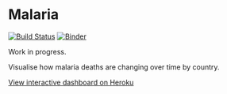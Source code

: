 # Malaria

[![Build Status](https://travis-ci.com/MarcoGorelli/Malaria.svg?branch=master)](https://travis-ci.com/MarcoGorelli/Malaria)
[![Binder](https://mybinder.org/badge_logo.svg)](https://mybinder.org/v2/gh/MarcoGorelli/Malaria.git/master?filepath=notebooks%2FDeaths.ipynb)

Work in progress.

Visualise how malaria deaths are changing over time by country.

[View interactive dashboard on Heroku](https://malaria-visualiser.herokuapp.com/)
